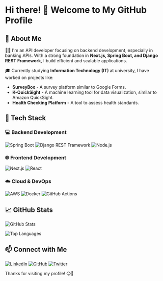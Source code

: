 # Hi there! 👋 Welcome to My GitHub Profile

## 🚀 About Me

👨‍💻 I'm an API developer focusing on backend development, especially in banking APIs. With a strong foundation in **Next.js, Spring Boot, and Django REST Framework**, I build efficient and scalable applications.

🎓 Currently studying **Information Technology (IT)** at university, I have worked on projects like:
- **SurveyBox** - A survey platform similar to Google Forms.
- **K-QuickSight** - A machine learning tool for data visualization, similar to Amazon QuickSight.
- **Health Checking Platform** - A tool to assess health standards.

## 🔧 Tech Stack

### 💻 Backend Development
![Spring Boot](https://img.shields.io/badge/Spring%20Boot-6DB33F?style=for-the-badge&logo=spring-boot&logoColor=white)
![Django REST Framework](https://img.shields.io/badge/Django-092E20?style=for-the-badge&logo=django&logoColor=white)
![Node.js](https://img.shields.io/badge/Node.js-339933?style=for-the-badge&logo=node.js&logoColor=white)

### 🌐 Frontend Development
![Next.js](https://img.shields.io/badge/Next.js-000000?style=for-the-badge&logo=next.js&logoColor=white)
![React](https://img.shields.io/badge/React-20232A?style=for-the-badge&logo=react&logoColor=61DAFB)

### ☁️ Cloud & DevOps
![AWS](https://img.shields.io/badge/AWS-232F3E?style=for-the-badge&logo=amazon-aws&logoColor=white)
![Docker](https://img.shields.io/badge/Docker-2496ED?style=for-the-badge&logo=docker&logoColor=white)
![GitHub Actions](https://img.shields.io/badge/GitHub%20Actions-2088FF?style=for-the-badge&logo=github-actions&logoColor=white)

## 📈 GitHub Stats

![GitHub Stats](https://github-readme-stats.vercel.app/api?username=sirbluee&show_icons=true&theme=radical)

![Top Languages](https://github-readme-stats.vercel.app/api/top-langs/?username=sirbluee&layout=compact&theme=radical)

## 📫 Connect with Me

[![LinkedIn](https://img.shields.io/badge/LinkedIn-0A66C2?style=for-the-badge&logo=linkedin&logoColor=white)](https://www.linkedin.com/in/sorn-sophearum-6a5755271)
[![GitHub](https://img.shields.io/badge/GitHub-181717?style=for-the-badge&logo=github&logoColor=white)](https://github.com/sirbluee)
[![Twitter](https://img.shields.io/badge/Twitter-1DA1F2?style=for-the-badge&logo=twitter&logoColor=white)](https://twitter.com/your-twitter-handle)

Thanks for visiting my profile! 😊🚀

